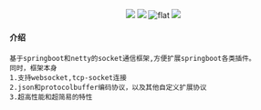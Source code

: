 <p align="center">
</p>
<p align="center">
   <a >
          <img src="https://img.shields.io/badge/Hxy-socket-yeoll.svg?style=flat" />
      </a>
    <a >
        <img src="https://img.shields.io/badge/Build-Java8-red.svg?style=flat" />
    </a>
    <a >
        <img src="https://img.shields.io/badge/Netty-4.1.42.Final-blue.svg" alt="flat">
    </a>
    <a >
        <img src="https://img.shields.io/badge/Licence-GPL3.0-green.svg?style=flat" />
    </a>
</p>

#### 介绍
    基于springboot和netty的socket通信框架,方便扩展springboot各类插件。
    同时，框架本身
    1.支持websocket,tcp-socket连接
    2.json和protocolbuffer编码协议，以及其他自定义扩展协议
    3.超高性能和超简易的特性
   